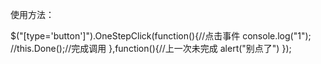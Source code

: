 使用方法：
<script src="js/jquery-3.1.1.min.js" type="text/javascript" charset="utf-8"></script>
<script src="jquery_OneStepClick.js" type="text/javascript" charset="utf-8"></script>

$("[type='button']").OneStepClick(function(){//点击事件
    console.log("1");
    //this.Done();//完成调用
},function(){//上一次未完成
    alert("别点了")
});